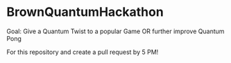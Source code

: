 # BrownQuantumHackathon
Goal: Give a Quantum Twist to a popular Game OR further improve Quantum Pong

For this repository and create a pull request by 5 PM!